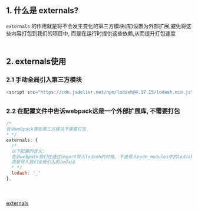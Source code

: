 ## 1. 什么是 externals?
`externals` 的作用就是将不会发生变化的第三方模块(库)设置为外部扩展,避免将这些内容打包到我们的项目中, 而是在运行时提供这些依赖,从而提升打包速度
<div style="margin-bottom: 50px;"></div>


## 2. externals使用
### 2.1 手动全局引入第三方模块
```js
<script src="https://cdn.jsdelivr.net/npm/lodash@4.17.15/lodash.min.js"></script>
```
<div style="margin-bottom: 30px;"></div>


### 2.2 在配置文件中告诉webpack这是一个外部扩展库, 不需要打包
```js
/*
告诉webpack哪些第三方模块不需要打包
* */
externals: {
  /*
  以下配置的含义:
  告诉webpack我们在通过import导入lodash的时候, 不是导入node_modules中的lodash
  而是导入我们全局引入的lodash
  * */
  lodash: '_'
},
```
<div style="margin-bottom: 50px;"></div>


[externals](https://www.webpackjs.com/configuration/externals/)